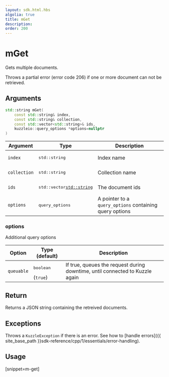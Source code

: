 ```yaml
---
layout: sdk.html.hbs
algolia: true
title: mGet
description:
order: 200
---
```


# mGet

Gets multiple documents.

Throws a partial error (error code 206) if one or more document can not be retrieved.


## Arguments

```cpp
std::string mGet(
    const std::string& index, 
    const std::string& collection, 
    const std::vector<std::string>& ids, 
    kuzzleio::query_options *options=nullptr
)
```

| Argument | Type | Description |
| --- | --- | --- |
| `index` | <pre>std::string</pre> | Index name |
| `collection` | <pre>std::string</pre> | Collection name |
| `ids` | <pre>std::vector<std::string></pre> | The document ids |
| `options` | <pre>query_options</pre> | A pointer to a `query_options` containing query options |

### options

Additional query options

| Option | Type (default) | Description |
| ------ | -------------- | ----------- |
| `queuable` | <pre>boolean</pre> (`true`) | If true, queues the request during downtime, until connected to Kuzzle again  |

## Return

Returns a JSON string containing the retreived documents.

## Exceptions

Throws a `KuzzleException` if there is an error. See how to [handle errors]({{ site_base_path }}sdk-reference/cpp/1/essentials/error-handling).

## Usage

[snippet=m-get]
